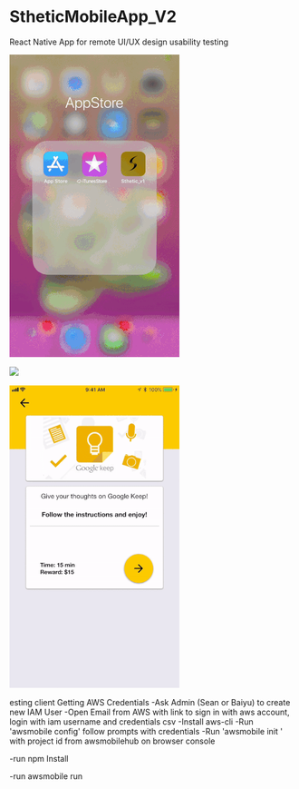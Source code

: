 # StheticMobileApp_V2
React Native App for remote UI/UX design usability testing

![](stheticLogin.gif) <!-- .element height="50%" width="50%" -->

![](stheticHomepage.gif) <!-- .element height="50%" width="50%" -->

![](stheticTesting.gif) <!-- .element height="50%" width="50%" -->



esting client
Getting AWS Credentials -Ask Admin (Sean or Baiyu) to create new IAM User -Open Email from AWS with link to sign in with aws account, login with iam username and credentials csv -Install aws-cli -Run 'awsmobile config' follow prompts with credentials -Run 'awsmobile init ' with project id from awsmobilehub on browser console

-run npm Install

-run awsmobile run
